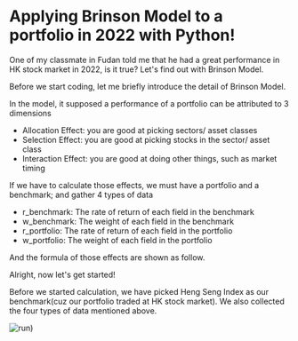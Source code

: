 # Applying Brinson Model to a portfolio in 2022 with Python!

One of my classmate in Fudan told me that he had a great performance in HK stock market in 2022, is it true?
Let's find out with Brinson Model.

Before we start coding, let me briefly introduce the detail of Brinson Model.

In the model, it supposed a performance of a portfolio can be attributed to 3 dimensions
- Allocation Effect: you are good at picking sectors/ asset classes
- Selection Effect: you are good at picking stocks in the sector/ asset class
- Interaction Effect: you are good at doing other things, such as market timing

If we have to calculate those effects, we must have a portfolio and a benchmark; and gather 4 types of data
- r_benchmark: The rate of return of each field in the benchmark
- w_benchmark: The weight of each field in the benchmark
- r_portfolio: The rate of return of each field in the portfolio
- w_portfolio: The weight of each field in the portfolio

And the formula of those effects are shown as follow.


Alright, now let's get started!

Before we started calculation, we have picked Heng Seng Index as our benchmark(cuz our portfolio traded at HK stock market).
We also collected the four types of data mentioned above.

![run](https://i.postimg.cc/44Pm6Jvw/2023-01-09-1-40-18.png))

